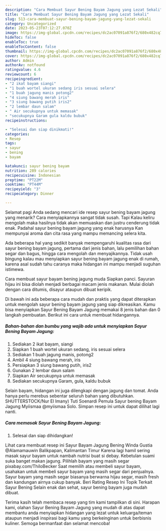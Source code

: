 ```yaml
---
description: "Cara Membuat Sayur Bening Bayam Jagung yang Lezat Sekali"
title: "Cara Membuat Sayur Bening Bayam Jagung yang Lezat Sekali"
slug: 513-cara-membuat-sayur-bening-bayam-jagung-yang-lezat-sekali
category: Uncategorized
date: 2023-05-23T07:12:27.070Z
image: https://img-global.cpcdn.com/recipes/dc2ac07091a876f2/680x482cq70/sayur-bening-bayam-jagung-foto-resep-utama.jpg
hideToc: false
enableToc: true
enableTocContent: false
thumbnail: https://img-global.cpcdn.com/recipes/dc2ac07091a876f2/680x482cq70/sayur-bening-bayam-jagung-foto-resep-utama.jpg
cover: https://img-global.cpcdn.com/recipes/dc2ac07091a876f2/680x482cq70/sayur-bening-bayam-jagung-foto-resep-utama.jpg
author: Admin
authorAv: notfound
ratingvalue: 4.6
reviewcount: 6
recipeingredient:
- "2 ikat bayam siangi"
- "1 buah wortel ukuran sedang iris sesuai selera"
- "1 buah jagung manis potong2"
- "4 siung bawang merah iris"
- "3 siung bawang putih iris2"
- "2 lembar daun salam"
- " Air secukupnya untuk memasak"
- "secukupnya Garam gula kaldu bubuk"
recipeinstructions:

- "Selesai dan siap dinikmati!"
categories:
- Resep
tags:
- sayur
- bening
- bayam

katakunci: sayur bening bayam 
nutrition: 289 calories
recipecuisine: Indonesian
preptime: "PT22M"
cooktime: "PT44M"
recipeyield: "3"
recipecategory: Dinner

---
```



Selamat pagi Anda sedang mencari ide resep sayur bening bayam jagung yang menarik? Cara menyiapkannya sangat tidak susah. Tapi Kalau keliru mengolah maka hasilnya tidak akan memuaskan dan justru cenderung tidak enak. Padahal sayur bening bayam jagung yang enak harusnya Kan mempunyai aroma dan cita rasa yang mampu memancing selera kita.


Ada beberapa hal yang sedikit banyak mempengaruhi kualitas rasa dari sayur bening bayam jagung, pertama dari jenis bahan, lalu pemilihan bahan segar dan bagus, hingga cara mengolah dan menyajikannya. Tidak usah bingung kalau mau menyiapkan sayur bening bayam jagung enak di rumah, karena asal sudah tahu caranya maka hidangan ini mampu menjadi suguhan istimewa.

Cara membuat sayur bayam bening jagung muda Siapkan panci. Sayuran hijau ini bisa diolah menjadi berbagai macam jenis makanan. Mulai diolah dengan cara ditumis, disayur ataupun dibuat keripik.


Di bawah ini ada beberapa cara mudah dan praktis yang dapat diterapkan untuk mengolah sayur bening bayam jagung yang siap dikreasikan. Kamu bisa menyiapkan Sayur Bening Bayam Jagung memakai 8 jenis bahan dan 0 langkah pembuatan. Berikut ini cara untuk membuat hidangannya.

<!--inarticleads1-->

##### Bahan-bahan dan bumbu yang wajib ada untuk menyiapkan Sayur Bening Bayam Jagung:

1. Sediakan 2 ikat bayam, siangi
1. Siapkan 1 buah wortel ukuran sedang, iris sesuai selera
1. Sediakan 1 buah jagung manis, potong2
1. Ambil 4 siung bawang merah, iris
1. Persiapkan 3 siung bawang putih, iris2
1. Gunakan 2 lembar daun salam
1. Siapkan  Air secukupnya untuk memasak
1. Sediakan secukupnya Garam, gula, kaldu bubuk


Selain bayam, hidangan ini juga dilengkapi dengan jagung dan tomat. Anda hanya perlu merebus sebentar seluruh bahan yang dibutuhkan. SHUTTERSTOCK/Nur El Imany) Tuti Soenardi Pemula Sayur bening Bayam Jagung Myiismaa @myiismaa Solo. Simpan resep ini untuk dapat dilihat lagi nanti. 

<!--inarticleads2-->

##### Cara memasak Sayur Bening Bayam Jagung:


1. Selesai dan siap dihidangkan!

Lihat cara membuat resep ini Sayur Bayam Jagung Bening Winda Gustia @Alamamauwin Balikpapan, Kalimantan Timur Karena lagi hamil sering masak sayur bayam untuk nambah nutrisi buat si debay. Kebetulan suami suka banget makan jagung. Pilihlah bayam yang masih segar pixabay.com/ThiloBecker Saat memilih atau membeli sayur bayam, usahakan untuk membeli sayur bayam yang masih segar dari penjualnya. Sayur bayam yang masih segar biasanya berwarna hijau segar, masih fresh dan kandungan airnya cukup banyak. Beri Rating Resep Ini Topik Terkait Sayur Bening Selain enak dan sehat, sayur bening bayam juga mudah dibuat. 

Terima kasih telah membaca resep yang tim kami tampilkan di sini. Harapan kami, olahan Sayur Bening Bayam Jagung yang mudah di atas dapat membantu anda menyiapkan hidangan yang lezat untuk keluarga/teman ataupun menjadi inspirasi bagi kamu yang berkeinginan untuk berbisnis kuliner. Semoga bermanfaat dan selamat mencoba!
